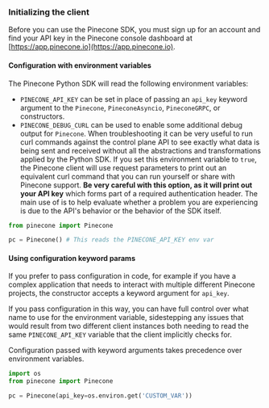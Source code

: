 ### Initializing the client

Before you can use the Pinecone SDK, you must sign up for an account and find your API key in the Pinecone console dashboard at [https://app.pinecone.io](https://app.pinecone.io).

#### Configuration with environment variables

The Pinecone Python SDK will read the following environment variables:

- `PINECONE_API_KEY` can be set in place of passing an `api_key` keyword argument to the `Pinecone`, `PineconeAsyncio`, `PineconeGRPC`, or constructors.
- `PINECONE_DEBUG_CURL` can be used to enable some additional debug output for `Pinecone`. When troubleshooting it can be very useful to run curl
    commands against the control plane API to see exactly what data is being sent
    and received without all the abstractions and transformations applied by the Python
    SDK. If you set this environment variable to `true`, the Pinecone client will use
    request parameters to print out an equivalent curl command that you can run yourself
    or share with Pinecone support. **Be very careful with this option, as it will print out
    your API key** which forms part of a required authentication header. The main use of
    is to help evaluate whether a problem you are experiencing is due to the API's behavior
    or the behavior of the SDK itself.

```python
from pinecone import Pinecone

pc = Pinecone() # This reads the PINECONE_API_KEY env var
```

#### Using configuration keyword params

If you prefer to pass configuration in code, for example if you have a complex application that needs to interact with multiple different Pinecone projects, the constructor accepts a keyword argument for `api_key`.

If you pass configuration in this way, you can have full control over what name to use for the environment variable, sidestepping any issues that would result
from two different client instances both needing to read the same `PINECONE_API_KEY` variable that the client implicitly checks for.

Configuration passed with keyword arguments takes precedence over environment variables.

```python
import os
from pinecone import Pinecone

pc = Pinecone(api_key=os.environ.get('CUSTOM_VAR'))
```
